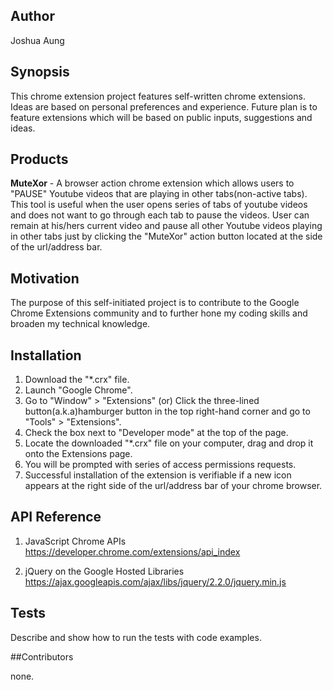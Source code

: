 ## Author

Joshua Aung

## Synopsis

This chrome extension project features self-written chrome extensions. Ideas are based on personal preferences and experience.
Future plan is to feature extensions which will be based on public inputs, suggestions and ideas.

## Products

<b>MuteXor</b> - A browser action chrome extension which allows users to "PAUSE" Youtube videos that are playing in other tabs(non-active tabs). This tool is useful when the user opens series of tabs of youtube videos and does not want to go through each tab to pause the videos. 
User can remain at his/hers current video and pause all other Youtube videos playing in other tabs just by clicking the "MuteXor" action button located at the side of the url/address bar.

## Motivation

The purpose of this self-initiated project is to contribute to the Google Chrome Extensions community and to further hone my coding skills and broaden my technical knowledge.

## Installation

1) Download the "*.crx" file.<br />
2) Launch "Google Chrome".<br />
3) Go to "Window" > "Extensions" (or) Click the three-lined button(a.k.a)hamburger button in the top right-hand corner and go to "Tools" > "Extensions".<br />
4) Check the box next to "Developer mode" at the top of the page.<br />
5) Locate the downloaded "*.crx" file on your computer, drag and drop it onto the Extensions page.<br />
6) You will be prompted with series of access permissions requests.<br />
7) Successful installation of the extension is verifiable if a new icon appears at the right side of the url/address bar of your chrome browser.

## API Reference

1) JavaScript Chrome APIs
https://developer.chrome.com/extensions/api_index

2) jQuery on the Google Hosted Libraries
https://ajax.googleapis.com/ajax/libs/jquery/2.2.0/jquery.min.js

## Tests

Describe and show how to run the tests with code examples.

##Contributors

none.
